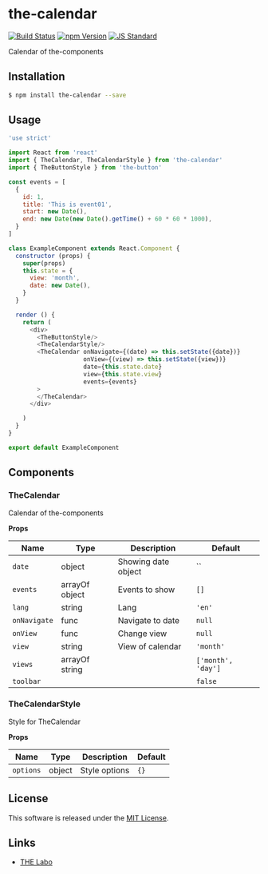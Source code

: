 the-calendar
==========

<!---
This file is generated by the-tmpl. Do not update manually.
--->

<!-- Badge Start -->
<a name="badges"></a>

[![Build Status][bd_travis_shield_url]][bd_travis_url]
[![npm Version][bd_npm_shield_url]][bd_npm_url]
[![JS Standard][bd_standard_shield_url]][bd_standard_url]

[bd_repo_url]: https://github.com/the-labo/the-calendar
[bd_travis_url]: http://travis-ci.org/the-labo/the-calendar
[bd_travis_shield_url]: http://img.shields.io/travis/the-labo/the-calendar.svg?style=flat
[bd_travis_com_url]: http://travis-ci.com/the-labo/the-calendar
[bd_travis_com_shield_url]: https://api.travis-ci.com/the-labo/the-calendar.svg?token=
[bd_license_url]: https://github.com/the-labo/the-calendar/blob/master/LICENSE
[bd_npm_url]: http://www.npmjs.org/package/the-calendar
[bd_npm_shield_url]: http://img.shields.io/npm/v/the-calendar.svg?style=flat
[bd_standard_url]: http://standardjs.com/
[bd_standard_shield_url]: https://img.shields.io/badge/code%20style-standard-brightgreen.svg

<!-- Badge End -->


<!-- Description Start -->
<a name="description"></a>

Calendar of the-components

<!-- Description End -->


<!-- Overview Start -->
<a name="overview"></a>



<!-- Overview End -->


<!-- Sections Start -->
<a name="sections"></a>

<!-- Section from "doc/guides/01.Installation.md.hbs" Start -->

<a name="section-doc-guides-01-installation-md"></a>

Installation
-----

```bash
$ npm install the-calendar --save
```


<!-- Section from "doc/guides/01.Installation.md.hbs" End -->

<!-- Section from "doc/guides/02.Usage.md.hbs" Start -->

<a name="section-doc-guides-02-usage-md"></a>

Usage
---------

```javascript
'use strict'

import React from 'react'
import { TheCalendar, TheCalendarStyle } from 'the-calendar'
import { TheButtonStyle } from 'the-button'

const events = [
  {
    id: 1,
    title: 'This is event01',
    start: new Date(),
    end: new Date(new Date().getTime() + 60 * 60 * 1000),
  }
]

class ExampleComponent extends React.Component {
  constructor (props) {
    super(props)
    this.state = {
      view: 'month',
      date: new Date(),
    }
  }

  render () {
    return (
      <div>
        <TheButtonStyle/>
        <TheCalendarStyle/>
        <TheCalendar onNavigate={(date) => this.setState({date})}
                     onView={(view) => this.setState({view})}
                     date={this.state.date}
                     view={this.state.view}
                     events={events}
        >
        </TheCalendar>
      </div>

    )
  }
}

export default ExampleComponent

```


<!-- Section from "doc/guides/02.Usage.md.hbs" End -->

<!-- Section from "doc/guides/03.Components.md.hbs" Start -->

<a name="section-doc-guides-03-components-md"></a>

Components
-----------

### TheCalendar

Calendar of the-components

**Props**

| Name | Type | Description | Default |
| --- | --- | ---- | ---- |
| `date` | object  | Showing date object | `` |
| `events` | arrayOf object | Events to show | `[]` |
| `lang` | string  | Lang | `'en'` |
| `onNavigate` | func  | Navigate to date | `null` |
| `onView` | func  | Change view | `null` |
| `view` | string  | View of calendar | `'month'` |
| `views` | arrayOf string |  | `['month', 'day']` |
| `toolbar` |   |  | `false` |

### TheCalendarStyle

Style for TheCalendar

**Props**

| Name | Type | Description | Default |
| --- | --- | ---- | ---- |
| `options` | object  | Style options | `{}` |



<!-- Section from "doc/guides/03.Components.md.hbs" End -->


<!-- Sections Start -->


<!-- LICENSE Start -->
<a name="license"></a>

License
-------
This software is released under the [MIT License](https://github.com/the-labo/the-calendar/blob/master/LICENSE).

<!-- LICENSE End -->


<!-- Links Start -->
<a name="links"></a>

Links
------

+ [THE Labo][t_h_e_labo_url]

[t_h_e_labo_url]: https://github.com/the-labo

<!-- Links End -->
